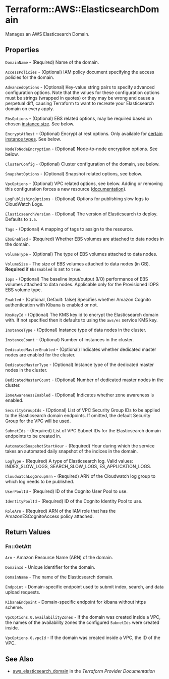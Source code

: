 # Terraform::AWS::ElasticsearchDomain

Manages an AWS Elasticsearch Domain.

## Properties

`DomainName` - (Required) Name of the domain.

`AccessPolicies` - (Optional) IAM policy document specifying the access policies for the domain.

`AdvancedOptions` - (Optional) Key-value string pairs to specify advanced configuration options. Note that the values for these configuration options must be strings (wrapped in quotes) or they may be wrong and cause a perpetual diff, causing Terraform to want to recreate your Elasticsearch domain on every apply.

`EbsOptions` - (Optional) EBS related options, may be required based on chosen [instance size](https://aws.amazon.com/elasticsearch-service/pricing/). See below.

`EncryptAtRest` - (Optional) Encrypt at rest options. Only available for [certain instance types](http://docs.aws.amazon.com/elasticsearch-service/latest/developerguide/aes-supported-instance-types.html). See below.

`NodeToNodeEncryption` - (Optional) Node-to-node encryption options. See below.

`ClusterConfig` - (Optional) Cluster configuration of the domain, see below.

`SnapshotOptions` - (Optional) Snapshot related options, see below.

`VpcOptions` - (Optional) VPC related options, see below. Adding or removing this configuration forces a new resource ([documentation](https://docs.aws.amazon.com/elasticsearch-service/latest/developerguide/es-vpc.html#es-vpc-limitations)).

`LogPublishingOptions` - (Optional) Options for publishing slow logs to CloudWatch Logs.

`ElasticsearchVersion` - (Optional) The version of Elasticsearch to deploy. Defaults to `1.5`.

`Tags` - (Optional) A mapping of tags to assign to the resource.

`EbsEnabled` - (Required) Whether EBS volumes are attached to data nodes in the domain.

`VolumeType` - (Optional) The type of EBS volumes attached to data nodes.

`VolumeSize` - The size of EBS volumes attached to data nodes (in GB). **Required** if `EbsEnabled` is set to `true`.

`Iops` - (Optional) The baseline input/output (I/O) performance of EBS volumes attached to data nodes. Applicable only for the Provisioned IOPS EBS volume type.

`Enabled` - (Optional, Default: false) Specifies whether Amazon Cognito authentication with Kibana is enabled or not.

`KmsKeyId` - (Optional) The KMS key id to encrypt the Elasticsearch domain with. If not specified then it defaults to using the `aws/es` service KMS key.

`InstanceType` - (Optional) Instance type of data nodes in the cluster.

`InstanceCount` - (Optional) Number of instances in the cluster.

`DedicatedMasterEnabled` - (Optional) Indicates whether dedicated master nodes are enabled for the cluster.

`DedicatedMasterType` - (Optional) Instance type of the dedicated master nodes in the cluster.

`DedicatedMasterCount` - (Optional) Number of dedicated master nodes in the cluster.

`ZoneAwarenessEnabled` - (Optional) Indicates whether zone awareness is enabled.

`SecurityGroupIds` - (Optional) List of VPC Security Group IDs to be applied to the Elasticsearch domain endpoints. If omitted, the default Security Group for the VPC will be used.

`SubnetIds` - (Required) List of VPC Subnet IDs for the Elasticsearch domain endpoints to be created in.

`AutomatedSnapshotStartHour` - (Required) Hour during which the service takes an automated daily snapshot of the indices in the domain.

`LogType` - (Required) A type of Elasticsearch log. Valid values: INDEX_SLOW_LOGS, SEARCH_SLOW_LOGS, ES_APPLICATION_LOGS.

`CloudwatchLogGroupArn` - (Required) ARN of the Cloudwatch log group to which log needs to be published.

`UserPoolId` - (Required) ID of the Cognito User Pool to use.

`IdentityPoolId` - (Required) ID of the Cognito Identity Pool to use.

`RoleArn` - (Required) ARN of the IAM role that has the AmazonESCognitoAccess policy attached.


## Return Values

### Fn::GetAtt

`Arn` - Amazon Resource Name (ARN) of the domain.

`DomainId` - Unique identifier for the domain.

`DomainName` - The name of the Elasticsearch domain.

`Endpoint` - Domain-specific endpoint used to submit index, search, and data upload requests.

`KibanaEndpoint` - Domain-specific endpoint for kibana without https scheme.

`VpcOptions.0.availabilityZones` - If the domain was created inside a VPC, the names of the availability zones the configured `SubnetIds` were created inside.

`VpcOptions.0.vpcId` - If the domain was created inside a VPC, the ID of the VPC.

## See Also

* [aws_elasticsearch_domain](https://www.terraform.io/docs/providers/aws/r/elasticsearch_domain.html) in the _Terraform Provider Documentation_